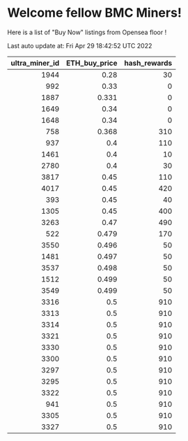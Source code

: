 # Welcome fellow BMC Miners!
Here is a list of "Buy Now" listings from Opensea floor !


Last auto update at: Fri Apr 29 18:42:52 UTC 2022


|   ultra_miner_id |   ETH_buy_price |   hash_rewards |
|-----------------:|----------------:|---------------:|
|             1944 |           0.28  |             30 |
|              992 |           0.33  |              0 |
|             1887 |           0.331 |              0 |
|             1649 |           0.34  |              0 |
|             1648 |           0.34  |              0 |
|              758 |           0.368 |            310 |
|              937 |           0.4   |            110 |
|             1461 |           0.4   |             10 |
|             2780 |           0.4   |             30 |
|             3817 |           0.45  |            110 |
|             4017 |           0.45  |            420 |
|              393 |           0.45  |             40 |
|             1305 |           0.45  |            400 |
|             3263 |           0.47  |            490 |
|              522 |           0.479 |            170 |
|             3550 |           0.496 |             50 |
|             1481 |           0.497 |             50 |
|             3537 |           0.498 |             50 |
|             1512 |           0.499 |             50 |
|             3549 |           0.499 |             50 |
|             3316 |           0.5   |            910 |
|             3313 |           0.5   |            910 |
|             3314 |           0.5   |            910 |
|             3321 |           0.5   |            910 |
|             3330 |           0.5   |            910 |
|             3300 |           0.5   |            910 |
|             3297 |           0.5   |            910 |
|             3295 |           0.5   |            910 |
|             3322 |           0.5   |            910 |
|              941 |           0.5   |            910 |
|             3305 |           0.5   |            910 |
|             3327 |           0.5   |            910 |
